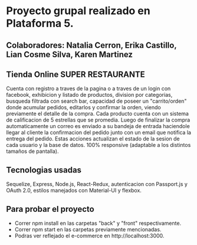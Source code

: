 # Proyecto grupal realizado en Plataforma 5.

## Colaboradores: Natalia Cerron, Erika Castillo, Lian Cosme Silva, Karen Martinez

## Tienda Online SUPER RESTAURANTE
Cuenta con registro a traves de la pagina o a traves de un login con facebook, exhibicion y listado de productos, division por categorias, busqueda filtrada con search bar, capacidad de poseer un "carrito/orden" donde acumular pedidos, editarlos y confirmar la orden, viendo previamente el detalle de la compra. Cada producto cuenta con un sistema de calificacion de 5 estrellas que se promedia. Luego de finalizar la compra automaticamente un correo es enviado a su bandeja de entrada haciendole llegar al cliente la confirmacion del pedido junto con un email que notifica la entrega del pedido. Estas acciones actualizan el estado de la sesion de cada usuario y la base de datos. 
100% responsive (adaptable a los distintos tamaños de pantalla).

## Tecnologias usadas
Sequelize, Express, Node.js, React-Redux, autenticacion con Passport.js y OAuth 2.0, estilos manejados con Material-UI y flexbox.

## Para probar el proyecto 
* Correr npm install en las carpetas "back" y "front" respectivamente.
* Correr npm start en las carpetas previamente mencionadas.
* Podras ver reflejado el e-commerce en http://localhost:3000.
